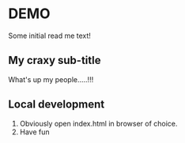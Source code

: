 # DEMO

Some initial read me text!

## My craxy sub-title

What's up my people.....!!!

## Local development

1. Obviously open index.html in browser of choice.
2. Have fun
